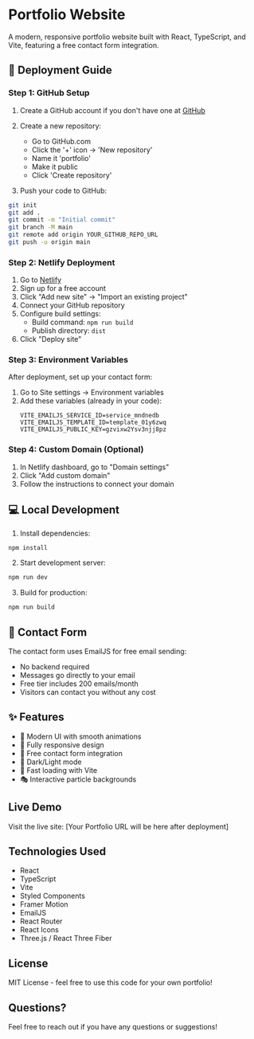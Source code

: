 # Portfolio Website

A modern, responsive portfolio website built with React, TypeScript, and Vite, featuring a free contact form integration.

## 🚀 Deployment Guide

### Step 1: GitHub Setup

1. Create a GitHub account if you don't have one at [GitHub](https://github.com)
2. Create a new repository:

   - Go to GitHub.com
   - Click the '+' icon → 'New repository'
   - Name it 'portfolio'
   - Make it public
   - Click 'Create repository'

3. Push your code to GitHub:

```bash
git init
git add .
git commit -m "Initial commit"
git branch -M main
git remote add origin YOUR_GITHUB_REPO_URL
git push -u origin main
```

### Step 2: Netlify Deployment

1. Go to [Netlify](https://www.netlify.com)
2. Sign up for a free account
3. Click "Add new site" → "Import an existing project"
4. Connect your GitHub repository
5. Configure build settings:
   - Build command: `npm run build`
   - Publish directory: `dist`
6. Click "Deploy site"

### Step 3: Environment Variables

After deployment, set up your contact form:

1. Go to Site settings → Environment variables
2. Add these variables (already in your code):
   ```
   VITE_EMAILJS_SERVICE_ID=service_mndnedb
   VITE_EMAILJS_TEMPLATE_ID=template_01y6zwq
   VITE_EMAILJS_PUBLIC_KEY=gzvixw2Ysv3njj8pz
   ```

### Step 4: Custom Domain (Optional)

1. In Netlify dashboard, go to "Domain settings"
2. Click "Add custom domain"
3. Follow the instructions to connect your domain

## 💻 Local Development

1. Install dependencies:

```bash
npm install
```

2. Start development server:

```bash
npm run dev
```

3. Build for production:

```bash
npm run build
```

## 📧 Contact Form

The contact form uses EmailJS for free email sending:

- No backend required
- Messages go directly to your email
- Free tier includes 200 emails/month
- Visitors can contact you without any cost

## ✨ Features

- 🎨 Modern UI with smooth animations
- 📱 Fully responsive design
- 💌 Free contact form integration
- 🌙 Dark/Light mode
- 🚀 Fast loading with Vite
- 🎭 Interactive particle backgrounds

## Live Demo

Visit the live site: [Your Portfolio URL will be here after deployment]

## Technologies Used

- React
- TypeScript
- Vite
- Styled Components
- Framer Motion
- EmailJS
- React Router
- React Icons
- Three.js / React Three Fiber

## License

MIT License - feel free to use this code for your own portfolio!

## Questions?

Feel free to reach out if you have any questions or suggestions!
